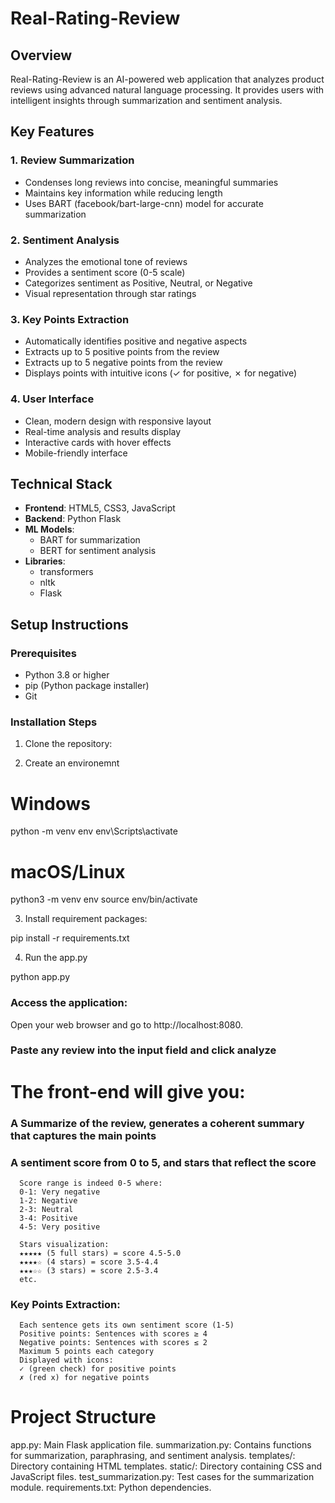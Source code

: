 # Real-Rating-Review

## Overview
Real-Rating-Review is an AI-powered web application that analyzes product reviews using advanced natural language processing. It provides users with intelligent insights through summarization and sentiment analysis.

## Key Features

### 1. Review Summarization
- Condenses long reviews into concise, meaningful summaries
- Maintains key information while reducing length
- Uses BART (facebook/bart-large-cnn) model for accurate summarization

### 2. Sentiment Analysis
- Analyzes the emotional tone of reviews
- Provides a sentiment score (0-5 scale)
- Categorizes sentiment as Positive, Neutral, or Negative
- Visual representation through star ratings

### 3. Key Points Extraction
- Automatically identifies positive and negative aspects
- Extracts up to 5 positive points from the review
- Extracts up to 5 negative points from the review
- Displays points with intuitive icons (✓ for positive, ✗ for negative)

### 4. User Interface
- Clean, modern design with responsive layout
- Real-time analysis and results display
- Interactive cards with hover effects
- Mobile-friendly interface

## Technical Stack
- **Frontend**: HTML5, CSS3, JavaScript
- **Backend**: Python Flask
- **ML Models**: 
  - BART for summarization
  - BERT for sentiment analysis
- **Libraries**: 
  - transformers
  - nltk
  - Flask

## Setup Instructions

### Prerequisites
- Python 3.8 or higher
- pip (Python package installer)
- Git

### Installation Steps

1. Clone the repository:

2. Create an environemnt

# Windows
python -m venv env
env\Scripts\activate

# macOS/Linux
python3 -m venv env
source env/bin/activate

3. Install requirement packages:

pip install -r requirements.txt

4. Run the app.py

python app.py

   
### Access the application:

Open your web browser and go to http://localhost:8080.

### Paste any review into the input field and click analyze

# The front-end will give you: 

   ### A Summarize of the review, generates a coherent summary that captures the main points

   ### A sentiment score from 0 to 5, and stars that reflect the score
      Score range is indeed 0-5 where:
      0-1: Very negative
      1-2: Negative
      2-3: Neutral
      3-4: Positive
      4-5: Very positive

      Stars visualization:
      ★★★★★ (5 full stars) = score 4.5-5.0
      ★★★★☆ (4 stars) = score 3.5-4.4
      ★★★☆☆ (3 stars) = score 2.5-3.4
      etc.

   ### Key Points Extraction:
      Each sentence gets its own sentiment score (1-5)
      Positive points: Sentences with scores ≥ 4
      Negative points: Sentences with scores ≤ 2
      Maximum 5 points each category
      Displayed with icons:
      ✓ (green check) for positive points
      ✗ (red x) for negative points

# Project Structure
app.py: Main Flask application file.
summarization.py: Contains functions for summarization, paraphrasing, and sentiment analysis.
templates/: Directory containing HTML templates.
static/: Directory containing CSS and JavaScript files.
test_summarization.py: Test cases for the summarization module.
requirements.txt: Python dependencies.
